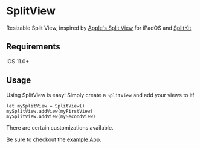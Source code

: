 # SplitView

Resizable Split View, inspired by [Apple's Split View](https://support.apple.com/en-us/HT207582#split) for iPadOS and [SplitKit](https://github.com/macteo/SplitKit)

## Requirements

iOS 11.0+

## Usage

Using SplitView is easy! Simply create a `SplitView` and add your views to it!
```
let mySplitView = SplitView()
mySplitView.addView(myFirstView)
mySplitView.addView(mySecondView)
```

There are certain customizations available.

Be sure to checkout the [example App](./app).
